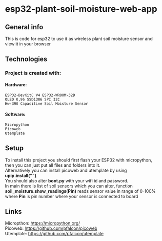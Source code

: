 # esp32-plant-soil-moisture-web-app

## General info
  This is code for esp32 to use it as wireless plant soil moisture sensor and view it in your browser

## Technologies

### Project is created with:

  #### Hardware:
  
    ESP32-DevKitC V4 ESP32-WROOM-32D
    OLED 0,96 SSD1306 SPI I2C
    Hw-390 Capacitive Soil Moisture Sensor
  #### Software:
  
    Micropython
    Picoweb
    Utemplate
    
## Setup
  
  To install this project you should first flash your ESP32 with micropython, then you can just put all files and folders into it. <br>
  Alternatively you can install picoweb and utemplate by using **upip.install("")**. <br>
  You should also alter **boot.py** with your wifi id and password. <br>
  In main there is list of soil sensors which you can alter, function **soil_moisture.show_readings(Pin)** reads sensor value in range of 0-100% where **Pin** is pin number
  where your sensor is connected to board
  
## Links
  Micropthon: https://micropython.org/ <br>
  Picoweb: https://github.com/pfalcon/picoweb <br>
  Utemplate: https://github.com/pfalcon/utemplate <br>
